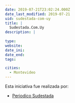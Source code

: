 ```yaml
---
date: 2019-07-21T23:02:24.000Z
date_last_modified: 2019-07-21
uid: sudestada-com-uy
title: |
  Sudestada.Com.Uy
description: |
  
type: 
website: 
date_ini: 
date_end: 
tags:

cities: 
  - Montevideo
---
```


Esta iniciativa fue realizada por:

- [Periodico Sudestada](/organizaciones/periodico-sudestada)
